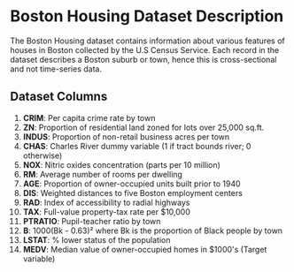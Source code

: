 [comment]: # (machine_learning/documentation/boston_housing_dataset.md)
# Boston Housing Dataset Description

The Boston Housing dataset contains information about various features of houses in Boston collected by the U.S Census Service. Each record in the dataset describes a Boston suburb or town, hence this is cross-sectional and not time-series data.
## Dataset Columns
1. **CRIM**: Per capita crime rate by town
2. **ZN**: Proportion of residential land zoned for lots over 25,000 sq.ft.
3. **INDUS**: Proportion of non-retail business acres per town
4. **CHAS**: Charles River dummy variable (1 if tract bounds river; 0 otherwise)
5. **NOX**: Nitric oxides concentration (parts per 10 million)
6. **RM**: Average number of rooms per dwelling
7. **AGE**: Proportion of owner-occupied units built prior to 1940
8. **DIS**: Weighted distances to five Boston employment centers
9. **RAD**: Index of accessibility to radial highways
10. **TAX**: Full-value property-tax rate per $10,000
11. **PTRATIO**: Pupil-teacher ratio by town
12. **B**: 1000(Bk - 0.63)² where Bk is the proportion of Black people by town
13. **LSTAT**: % lower status of the population
14. **MEDV**: Median value of owner-occupied homes in $1000's (Target variable)